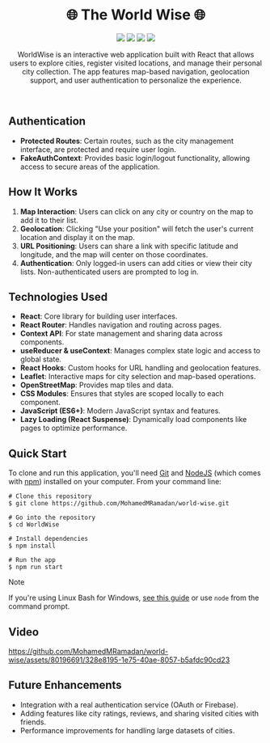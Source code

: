 <h1 align="center">🌐 The World Wise 🌐 </h1> 

<div align="center">
<img src="https://img.shields.io/npm/v/npm.svg?logo=npm"/>
<img src="https://img.shields.io/badge/react-v18.2.0-blue?logo=react"/>
<img src="https://img.shields.io/badge/reactrouterdom-v6.20.1-red?logo=reactrouter"/>
<img src="https://img.shields.io/badge/leaflet-v1.9.4-green?logo=leaflet"/>
</div>  

<p align="center">WorldWise is an interactive web application built with React that allows users to explore cities, register visited locations, and manage their personal city collection. The app features map-based navigation, geolocation support, and user authentication to personalize the experience.
</p>

</br>

## Authentication

- **Protected Routes**: Certain routes, such as the city management interface, are protected and require user login.
- **FakeAuthContext**: Provides basic login/logout functionality, allowing access to secure areas of the application.

## How It Works

1. **Map Interaction**: Users can click on any city or country on the map to add it to their list.
2. **Geolocation**: Clicking "Use your position" will fetch the user's current location and display it on the map.
3. **URL Positioning**: Users can share a link with specific latitude and longitude, and the map will center on those coordinates.
4. **Authentication**: Only logged-in users can add cities or view their city lists. Non-authenticated users are prompted to log in.
   
## Technologies Used

- **React**: Core library for building user interfaces.
- **React Router**: Handles navigation and routing across pages.
- **Context API**: For state management and sharing data across components.
- **useReducer & useContext**: Manages complex state logic and access to global state.
- **React Hooks**: Custom hooks for URL handling and geolocation features.
- **Leaflet**: Interactive maps for city selection and map-based operations.
- **OpenStreetMap**: Provides map tiles and data.
- **CSS Modules**: Ensures that styles are scoped locally to each component.
- **JavaScript (ES6+)**: Modern JavaScript syntax and features.
- **Lazy Loading (React Suspense)**: Dynamically load components like pages to optimize performance.

## Quick Start

To clone and run this application, you'll need [Git](https://git-scm.com/) and [NodeJS](https://nodejs.org/en) (which comes with [npm](https://www.npmjs.com/)) installed on your computer. From your command line:

```
# Clone this repository 
$ git clone https://github.com/MohamedMRamadan/world-wise.git

# Go into the repository
$ cd WorldWise

# Install dependencies
$ npm install

# Run the app
$ npm run start
```

> [!NOTE]  
> If you're using Linux Bash for Windows, [see this guide](https://www.howtogeek.com/261575/how-to-run-graphical-linux-desktop-applications-from-windows-10s-bash-shell/) or use `node` from the command prompt.

## Video

https://github.com/MohamedMRamadan/world-wise/assets/80196691/328e8195-1e75-40ae-8057-b5afdc90cd23

## Future Enhancements

- Integration with a real authentication service (OAuth or Firebase).
- Adding features like city ratings, reviews, and sharing visited cities with friends.
- Performance improvements for handling large datasets of cities.

